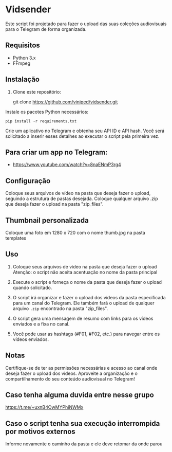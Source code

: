# Vidsender

Este script foi projetado para fazer o upload das suas coleções audiovisuais para o Telegram de forma organizada.

## Requisitos

- Python 3.x
- FFmpeg

## Instalação

1. Clone este repositório:


   	git clone https://github.com/viniped/vidsender.git


Instale os pacotes Python necessários:


	pip install -r requirements.txt

Crie um aplicativo no Telegram e obtenha seu API ID e API hash. Você será solicitado a inserir esses detalhes ao executar o script pela primeira vez.

## Para criar um app no Telegram: 

 - https://www.youtube.com/watch?v=8naENmP3rg4

## Configuração

Coloque seus arquivos de vídeo na pasta que deseja fazer o upload, seguindo a estrutura de pastas desejada.
Coloque qualquer arquivo .zip que deseja fazer o upload na pasta "zip_files".

## Thumbnail personalizada

Coloque uma foto em 1280 x 720 com o nome thumb.jpg na pasta templates

## Uso

1. Coloque seus arquivos de vídeo na pasta que deseja fazer o upload
  Atenção: o script não aceita acentuação no nome da pasta principal

2. Execute o script e forneça o nome da pasta que deseja fazer o upload quando solicitado.

3. O script irá organizar e fazer o upload dos vídeos da pasta especificada para um canal do Telegram. Ele também fará o upload de qualquer arquivo `.zip` encontrado na pasta "zip_files".

4. O script gera uma mensagem de resumo com links para os vídeos enviados e a fixa no canal.

5. Você pode usar as hashtags (#F01, #F02, etc.) para navegar entre os vídeos enviados.

## Notas

Certifique-se de ter as permissões necessárias e acesso ao canal onde deseja fazer o upload dos vídeos.
Aproveite a organização e o compartilhamento do seu conteúdo audiovisual no Telegram!

## Caso tenha alguma duvida entre nesse grupo

https://t.me/+uxnB4OwMYPhiNWMx

## Caso o script tenha sua execução interrompida por motivos externos

Informe novamente o caminho da pasta e ele deve retomar da onde parou


